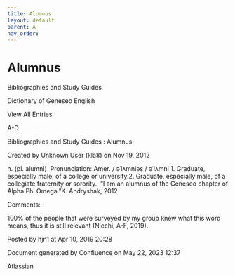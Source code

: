 ```yaml
---
title: Alumnus
layout: default
parent: A
nav_order:
---
```


# Alumnus

Bibliographies and Study Guides

Dictionary of Geneseo English

View All Entries

A-D

Bibliographies and Study Guides : Alumnus

Created by  Unknown User (kla8) on Nov 19, 2012

n. (pl. alumni)  Pronunciation: Amer. / əˈlʌmniəs / əˈlʌmni 1. Graduate, especially male, of a college or university.2. Graduate, especially male, of a collegiate fraternity or sorority.  “I am an alumnus of the Geneseo chapter of Alpha Phi Omega.”K. Andryshak, 2012

Comments:

100% of the people that were surveyed by my group knew what this word means, thus it is still relevant (Nicchi, A-F, 2019). 

Posted by hjn1 at Apr 10, 2019 20:28

Document generated by Confluence on May 22, 2023 12:37

Atlassian
